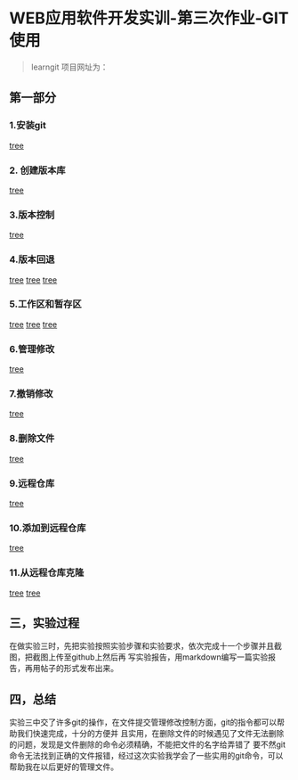 # WEB应用软件开发实训-第三次作业-GIT使用
> learngit 项目网址为：
## 第一部分
### 1.安装git
[tree](https://raw.githubusercontent.com/guchengsanyuetian/learngit/main/1.png)

### 2. 创建版本库
[tree](https://raw.githubusercontent.com/guchengsanyuetian/learngit/main/2.png)

### 3.版本控制
[tree](https://raw.githubusercontent.com/guchengsanyuetian/learngit/main/3.png)

### 4.版本回退
[tree](https://raw.githubusercontent.com/guchengsanyuetian/learngit/main/4.1.png)
[tree](https://raw.githubusercontent.com/guchengsanyuetian/learngit/main/4.2.png)
[tree](https://raw.githubusercontent.com/guchengsanyuetian/learngit/main/4.3.png)

### 5.工作区和暂存区
[tree](https://raw.githubusercontent.com/guchengsanyuetian/learngit/main/5.1.png)
[tree](https://raw.githubusercontent.com/guchengsanyuetian/learngit/main/5.2.png)
[tree](https://raw.githubusercontent.com/guchengsanyuetian/learngit/main/5.3.png)

### 6.管理修改
[tree](https://raw.githubusercontent.com/guchengsanyuetian/learngit/main/6.png)

### 7.撤销修改
[tree](https://raw.githubusercontent.com/guchengsanyuetian/learngit/main/7.png)

### 8.删除文件
[tree](https://raw.githubusercontent.com/guchengsanyuetian/learngit/main/8.png)

### 9.远程仓库
[tree](https://raw.githubusercontent.com/guchengsanyuetian/learngit/main/9.png)

### 10.添加到远程仓库
[tree](https://raw.githubusercontent.com/guchengsanyuetian/learngit/main/10.png)

### 11.从远程仓库克隆
[tree](https://raw.githubusercontent.com/guchengsanyuetian/learngit/main/11.1.png)
[tree](https://raw.githubusercontent.com/guchengsanyuetian/learngit/main/11.2.png)

## 三，实验过程
   在做实验三时，先把实验按照实验步骤和实验要求，依次完成十一个步骤并且截图，把截图上传至github上然后再
写实验报告，用markdown编写一篇实验报告，再用帖子的形式发布出来。
## 四，总结
   实验三中交了许多git的操作，在文件提交管理修改控制方面，git的指令都可以帮助我们快速完成，十分的方便并
且实用，在删除文件的时候遇见了文件无法删除的问题，发现是文件删除的命令必须精确，不能把文件的名字给弄错了
要不然git命令无法找到正确的文件报错，经过这次实验我学会了一些实用的git命令，可以帮助我在以后更好的管理文件。

